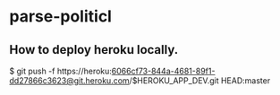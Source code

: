 # parse-politicl

## How to deploy heroku locally.

$ git push -f https://heroku:6066cf73-844a-4681-89f1-dd27866c3623@git.heroku.com/$HEROKU_APP_DEV.git HEAD:master
